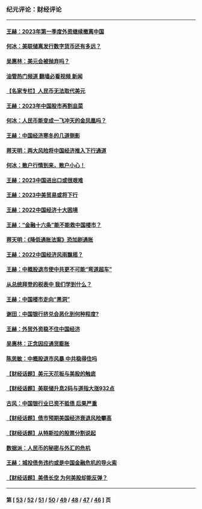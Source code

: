 ### 纪元评论：财经评论
---
#### [王赫：2023年第一季度外资继续撤离中国](../../pages/nsc1026/n13988870.md?06100330) 
#### [何冰：美联储离发行数字货币还有多远？](../../pages/nsc1026/n13986109.md?06100330) 
#### [吴惠林：美元会被抛弃吗？](../../pages/nsc1026/n13984087.md?06100330) 
#### [油管热门频道 翻墙必看视频 新闻](ok?06100330)
#### [【名家专栏】人民币无法取代美元](../../pages/nsc1026/n13974270.md?06100330) 
#### [王赫：2023年中国股市再割韭菜](../../pages/nsc1026/n13965334.md?06100330) 
#### [何冰：人民币能变成一飞冲天的金凤凰吗？](../../pages/nsc1026/n13964999.md?06100330) 
#### [王赫：中国经济寒冬的几道侧影](../../pages/nsc1026/n13932953.md?06100330) 
#### [蒋天明：两大风险将中国经济推入下行通道](../../pages/nsc1026/n13929820.md?06100330) 
#### [何冰：散户行情到来，散户小心！](../../pages/nsc1026/n13928308.md?06100330) 
#### [王赫：2023中国进出口或很艰难](../../pages/nsc1026/n13911515.md?06100330) 
#### [王赫：2023中美贸易或将下行](../../pages/nsc1026/n13899005.md?06100330) 
#### [王赫：2022中国经济十大困境](../../pages/nsc1026/n13883766.md?06100330) 
#### [王赫：“金融十六条”能不能救中国楼市？](../../pages/nsc1026/n13868431.md?06100330) 
#### [蒋天明：《降低通胀法案》恐加剧通胀](../../pages/nsc1026/n13806996.md?06100330) 
#### [王赫：2022中国经济风雨飘摇？](../../pages/nsc1026/n13803207.md?06100330) 
#### [王赫：中概股退市使中共更不可能“弯道超车”](../../pages/nsc1026/n13802858.md?06100330) 
#### [从总统拜登的税表中 我们学到什么？](../../pages/nsc1026/n13773081.md?06100330) 
#### [王赫：中国楼市走向“黑洞”](../../pages/nsc1026/n13770647.md?06100330) 
#### [谢田：中国银行挤兑会恶化到何种程度?](../../pages/nsc1026/n13766965.md?06100330) 
#### [王赫：外贸外资稳不住中国经济](../../pages/nsc1026/n13753933.md?06100330) 
#### [吴惠林：正念因应通货膨胀](../../pages/nsc1026/n13750350.md?06100330) 
#### [陈思敏：中概股退市风暴 中共稳得住吗](../../pages/nsc1026/n13738978.md?06100330) 
#### [【财经话题】美元天花板与美股的触底](../../pages/nsc1026/n13736495.md?06100330) 
#### [【财经话题】美联储升息2码与道指大涨932点](../../pages/nsc1026/n13727377.md?06100330) 
#### [古风：中国银行业已资不抵债 后果严重](../../pages/nsc1026/n13726111.md?06100330) 
#### [【财经话题】债市预期美国经济衰退风险攀高](../../pages/nsc1026/n13698043.md?06100330) 
#### [【财经话题】从特斯拉的股票分割说起](../../pages/nsc1026/n13679733.md?06100330) 
#### [数据派：人民币的秘密与外汇的危机](../../pages/nsc1026/n13667092.md?06100330) 
#### [王赫：城投债务违约或是中国金融危机的导火索](../../pages/nsc1026/n13665322.md?06100330) 
#### [【财经话题】美债长空 为何美股却能反弹？](../../pages/nsc1026/n13665895.md?06100330) 

---
#### 第 [ [53](./53.md?06100330) / [52](./52.md?06100330) / [51](./51.md?06100330) / [50](./50.md?06100330) / [49](./49.md?06100330) / [48](./48.md?06100330) / [47](./47.md?06100330) / [46](./46.md?06100330) ] 页
